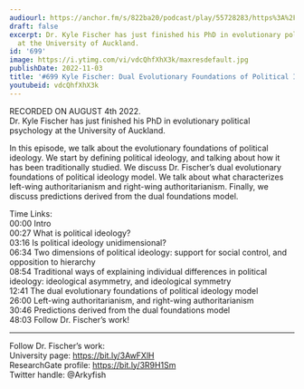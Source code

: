 ```yaml
---
audiourl: https://anchor.fm/s/822ba20/podcast/play/55728283/https%3A%2F%2Fd3ctxlq1ktw2nl.cloudfront.net%2Fstaging%2F2022-7-4%2Fdd24f0cf-4074-6059-df88-39ee506cb1de.m4a
draft: false
excerpt: Dr. Kyle Fischer has just finished his PhD in evolutionary political psychology
  at the University of Auckland.
id: '699'
image: https://i.ytimg.com/vi/vdcQhfXhX3k/maxresdefault.jpg
publishDate: 2022-11-03
title: '#699 Kyle Fischer: Dual Evolutionary Foundations of Political Ideology'
youtubeid: vdcQhfXhX3k
---
```

<div class="timelinks">

RECORDED ON AUGUST 4th 2022.  
Dr. Kyle Fischer has just finished his PhD in evolutionary political psychology at the University of Auckland.

In this episode, we talk about the evolutionary foundations of political ideology. We start by defining political ideology, and talking about how it has been traditionally studied. We discuss Dr. Fischer’s dual evolutionary foundations of political ideology model. We talk about what characterizes left-wing authoritarianism and right-wing authoritarianism. Finally, we discuss predictions derived from the dual foundations model.

Time Links:  
<time>00:00</time> Intro  
<time>00:27</time> What is political ideology?  
<time>03:16</time> Is political ideology unidimensional?  
<time>06:34</time> Two dimensions of political ideology: support for social control, and opposition to hierarchy  
<time>08:54</time> Traditional ways of explaining individual differences in political ideology: ideological asymmetry, and ideological symmetry  
<time>12:41</time> The dual evolutionary foundations of political ideology model  
<time>26:00</time> Left-wing authoritarianism, and right-wing authoritarianism  
<time>30:46</time> Predictions derived from the dual foundations model  
<time>48:03</time> Follow Dr. Fischer’s work!

---

Follow Dr. Fischer’s work:  
University page: https://bit.ly/3AwFXlH  
ResearchGate profile: https://bit.ly/3R9H1Sm  
Twitter handle: @Arkyfish
</div>

